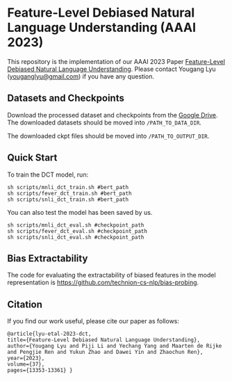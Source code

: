 # Feature-Level Debiased Natural Language Understanding (AAAI 2023)
This repository is the implementation of our AAAI 2023 Paper [Feature-Level Debiased Natural Language Understanding](https://ojs.aaai.org/index.php/AAAI/article/view/26567). Please contact Yougang Lyu (youganglyu@gmail.com) if you have any question.

## Datasets and Checkpoints

Download the processed dataset and checkpoints from the [Google Drive](https://drive.google.com/drive/folders/1qy_h-mw03_jb8GHArbmSG9C4BZ95eIC_?usp=sharing).
The downloaded datasets should be moved into `/PATH_TO_DATA_DIR`.

The downloaded ckpt files should be moved into `/PATH_TO_OUTPUT_DIR`.

## Quick Start

To train the DCT model, run:

```
sh scripts/mnli_dct_train.sh #bert_path
sh scripts/fever_dct_train.sh #bert_path
sh scripts/snli_dct_train.sh #bert_path
```

You can also test the model has been saved by us.

```
sh scripts/mnli_dct_eval.sh #checkpoint_path
sh scripts/fever_dct_eval.sh #checkpoint_path
sh scripts/snli_dct_eval.sh #checkpoint_path
```

## Bias Extractability

The code for evaluating the extractability of biased features in the model representation is https://github.com/technion-cs-nlp/bias-probing.

## Citation

If you find our work useful, please cite our paper as follows:

```
@article{lyu-etal-2023-dct, 
title={Feature-Level Debiased Natural Language Understanding}, 
author={Yougang Lyu and Piji Li and Yechang Yang and Maarten de Rijke and Pengjie Ren and Yukun Zhao and Dawei Yin and Zhaochun Ren},
year={2023}, 
volume={37}, 
pages={13353-13361} }
```

